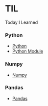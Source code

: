 # TIL
Today I Learned

### Python
* [Python](https://github.com/KimHanWhee/TIL/tree/master/Python)
* [Python Module](https://github.com/KimHanWhee/TIL/blob/master/Python/Python_Module.md)

### Numpy
* [Numpy](https://github.com/KimHanWhee/TIL/tree/master/Numpy)

### Pandas
* [Pandas](https://github.com/KimHanWhee/TIL/tree/master/Pandas)
